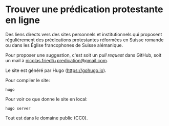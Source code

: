 # Trouver une prédication protestante en ligne

Des liens directs vers des sites personnels et institutionnels qui proposent régulièrement des prédications protestantes réformées en Suisse romande ou dans les Église francophones de Suisse alémanique.

Pour proposer une suggestion, c'est soit un *pull request* dans GitHub, soit un mail à nicolas.friedli+predication@gmail.com.

Le site est généré par Hugo (https://gohugo.io).

Pour compiler le site:

    hugo

Pour voir ce que donne le site en local:

    hugo server

Tout est dans le domaine public (CC0).
